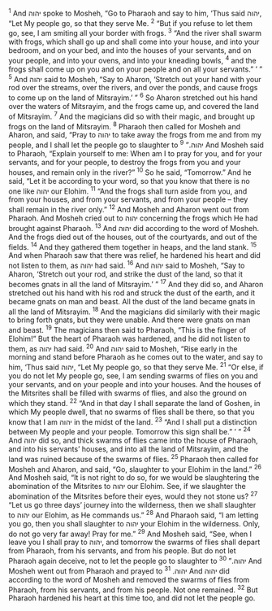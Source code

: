 <sup>1</sup> And יהוה spoke to Mosheh, “Go to Pharaoh and say to him, ‘Thus said יהוה, “Let My people go, so that they serve Me.
<sup>2</sup> “But if you refuse to let them go, see, I am smiting all your border with frogs.
<sup>3</sup> “And the river shall swarm with frogs, which shall go up and shall come into your house, and into your bedroom, and on your bed, and into the houses of your servants, and on your people, and into your ovens, and into your kneading bowls,
<sup>4</sup> and the frogs shall come up on you and on your people and on all your servants.” ’ ”
<sup>5</sup> And יהוה said to Mosheh, “Say to Aharon, ‘Stretch out your hand with your rod over the streams, over the rivers, and over the ponds, and cause frogs to come up on the land of Mitsrayim.’ ”
<sup>6</sup> So Aharon stretched out his hand over the waters of Mitsrayim, and the frogs came up, and covered the land of Mitsrayim.
<sup>7</sup> And the magicians did so with their magic, and brought up frogs on the land of Mitsrayim.
<sup>8</sup> Pharaoh then called for Mosheh and Aharon, and said, “Pray to יהוה to take away the frogs from me and from my people, and I shall let the people go to slaughter to יהוה.”
<sup>9</sup> And Mosheh said to Pharaoh, “Explain yourself to me: When am I to pray for you, and for your servants, and for your people, to destroy the frogs from you and your houses, and remain only in the river?”
<sup>10</sup> So he said, “Tomorrow.” And he said, “Let it be according to your word, so that you know that there is no one like יהוה our Elohim.
<sup>11</sup> “And the frogs shall turn aside from you, and from your houses, and from your servants, and from your people – they shall remain in the river only.”
<sup>12</sup> And Mosheh and Aharon went out from Pharaoh. And Mosheh cried out to יהוה concerning the frogs which He had brought against Pharaoh.
<sup>13</sup> And יהוה did according to the word of Mosheh. And the frogs died out of the houses, out of the courtyards, and out of the fields.
<sup>14</sup> And they gathered them together in heaps, and the land stank.
<sup>15</sup> And when Pharaoh saw that there was relief, he hardened his heart and did not listen to them, as יהוה had said.
<sup>16</sup> And יהוה said to Mosheh, “Say to Aharon, ‘Stretch out your rod, and strike the dust of the land, so that it becomes gnats in all the land of Mitsrayim.’ ”
<sup>17</sup> And they did so, and Aharon stretched out his hand with his rod and struck the dust of the earth, and it became gnats on man and beast. All the dust of the land became gnats in all the land of Mitsrayim.
<sup>18</sup> And the magicians did similarly with their magic to bring forth gnats, but they were unable. And there were gnats on man and beast.
<sup>19</sup> The magicians then said to Pharaoh, “This is the finger of Elohim!” But the heart of Pharaoh was hardened, and he did not listen to them, as יהוה had said.
<sup>20</sup> And יהוה said to Mosheh, “Rise early in the morning and stand before Pharaoh as he comes out to the water, and say to him, ‘Thus said יהוה, “Let My people go, so that they serve Me.
<sup>21</sup> “Or else, if you do not let My people go, see, I am sending swarms of flies on you and your servants, and on your people and into your houses. And the houses of the Mitsrites shall be filled with swarms of flies, and also the ground on which they stand.
<sup>22</sup> “And in that day I shall separate the land of Goshen, in which My people dwell, that no swarms of flies shall be there, so that you know that I am יהוה in the midst of the land.
<sup>23</sup> “And I shall put a distinction between My people and your people. Tomorrow this sign shall be.” ’ ”
<sup>24</sup> And יהוה did so, and thick swarms of flies came into the house of Pharaoh, and into his servants’ houses, and into all the land of Mitsrayim, and the land was ruined because of the swarms of flies.
<sup>25</sup> Pharaoh then called for Mosheh and Aharon, and said, “Go, slaughter to your Elohim in the land.”
<sup>26</sup> And Mosheh said, “It is not right to do so, for we would be slaughtering the abomination of the Mitsrites to יהוה our Elohim. See, if we slaughter the abomination of the Mitsrites before their eyes, would they not stone us?
<sup>27</sup> “Let us go three days’ journey into the wilderness, then we shall slaughter to יהוה our Elohim, as He commands us.”
<sup>28</sup> And Pharaoh said, “I am letting you go, then you shall slaughter to יהוה your Elohim in the wilderness. Only, do not go very far away! Pray for me.”
<sup>29</sup> And Mosheh said, “See, when I leave you I shall pray to יהוה, and tomorrow the swarms of flies shall depart from Pharaoh, from his servants, and from his people. But do not let Pharaoh again deceive, not to let the people go to slaughter to יהוה.”
<sup>30</sup> And Mosheh went out from Pharaoh and prayed to יהוה.
<sup>31</sup> And יהוה did according to the word of Mosheh and removed the swarms of flies from Pharaoh, from his servants, and from his people. Not one remained.
<sup>32</sup> But Pharaoh hardened his heart at this time too, and did not let the people go.
